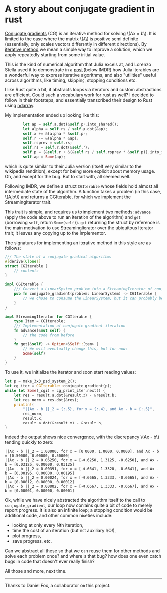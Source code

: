 # A story about conjugate gradient in rust

[Conjugate
gradients](https://en.wikipedia.org/wiki/Conjugate_gradient_method)
(CG) is an iterative method for solving \\(Ax = b\\). It is limited to
the case where the matrix \\(A\\) is positive semi definite
(essentially, only scales vectors differently in different
directions). By [iterative
method](https://en.wikipedia.org/wiki/Iterative_method) we mean a
simple way to improve a solution, which we apply repeatedly starting
from some initial value.

This is the kind of numerical algorithm that Julia excels at, and
Lorenzo Stella used it to demonstrate in a
[post](https://lostella.github.io/2018/07/25/iterative-methods-done-right.html)
(below IMDR) how Julia iterables are a wonderful way to express
iterative algorithms, and also "utilities" useful across algorithms,
like timing, skipping, stopping conditions etc.

I like Rust quite a bit, it abstracts loops via iterators and custom
abstractions are efficient. Could such a vocabulary work for rust as
well? I decided to follow in their footsteps, and essentially
transcribed their design to Rust using
[ndarray](https://github.com/rust-ndarray/ndarray).

My implementation ended up looking like this:

```rust
        let ap = self.a.dot(&self.p).into_shared();
        let alpha = self.rs / self.p.dot(&ap);
        self.x += &(alpha * &self.p);
        self.r -= &(alpha * &ap);
        self.rsprev = self.rs;
        self.rs = self.r.dot(&self.r);
        self.p = (&self.r + &(&self.rs / self.rsprev * &self.p)).into_shared();
        self.ap = Some(ap);
```

which is quite similar to their Julia version (itself very similar to
the wikipedia rendition), except for being more explicit about memory
usage. Oh, and except for the bug. But to start with, all seemed well.

Following IMDR, we define a struct `CGIterable` whose fields hold
almost all intermediate state of the algorithm. A function takes a
problem (in this case, \\(A,b\\)) and returns a CGIterable, for which
we implement the StreamingIterator trait. 

This trait is simple, and requires us to implement two methods:
`advance` (apply the code above to run an iteration of the algorithm)
and `get` (borrowing `self`, return `Some(self)`). `get` returning the
struct by reference is the main motivation to use StreamingIterator
over the ubiquitous Iterator trait; it leaves any copying up to the
implementor.

The signatures for implementing an iterative method in this style are as follows:
```rust
/// The state of a conjugate gradient algorithm.
#[derive(Clone)]
struct CGIterable {
    // contents
}

impl CGIterable {
    /// Convert a LinearSystem problem into a StreamingIterator of conjugate gradient solutions.
    pub fn conjugate_gradient(problem: LinearSystem) -> CGIterable {
	    // we chose to consume the LinearSystem, but it can probably be borrowed instead
    }
}

impl StreamingIterator for CGIterable {
    type Item = CGIterable;
    /// Implementation of conjugate gradient iteration
    fn advance(&mut self) {
	    // the code from before
    }
    fn get(&self) -> Option<&Self::Item> {
	    // We will eventually change this, but for now:
        Some(self)
    }
}
```

To use it, we initialize the iterator and soon start reading values:

```rust
let p = make_3x3_psd_system_2();
let cg_iter = CGIterable::conjugate_gradient(p);
while let Some(_cgi) = cg_print_iter.next() {
	let res = result.a.dot(&result.x) - &result.b;
	let res_norm = res.dot(&res);
    println!(
        "||Ax - b ||_2 = {:.5}, for x = {:.4}, and Ax - b = {:.5}",
        res_norm,
		result.x,
		result.a.dot(&result.x) - &result.b,
}
```

Indeed the output shows nice convergence, with the discrepancy \\(Ax -
b\\) tending quickly to zero:

```
||Ax - b ||_2 = 1.00000, for x = [0.0000, 1.0000, 0.0000], and Ax - b = [0.50000, 0.00000, 0.50000]
||Ax - b ||_2 = 0.06250, for x = [-0.6250, 1.3125, -0.6250], and Ax - b = [0.03125, 0.00000, 0.03125]
||Ax - b ||_2 = 0.00391, for x = [-0.6641, 1.3320, -0.6641], and Ax - b = [0.00195, 0.00000, 0.00195]
||Ax - b ||_2 = 0.00024, for x = [-0.6665, 1.3333, -0.6665], and Ax - b = [0.00012, 0.00000, 0.00012]
||Ax - b ||_2 = 0.00002, for x = [-0.6667, 1.3333, -0.6667], and Ax - b = [0.00001, 0.00000, 0.00001]
```

Ok, while we have nicely abstracted the algorithm itself to the call
to `conjugate_gradient`, our loop now contains quite a bit of code to
merely report progress. It is also an infinite loop; a stopping
condition would be additional code, and other common niceties include:

- looking at only every Nth iteration,
- time the cost of an iteration (but not auxiliary I/O!), 
- plot progress,
- save progress, etc. 

Can we abstract all these so that we can reuse them for other methods
and solve each problem once? and where is that bug? how does one even
catch bugs in code that doesn't ever really finish?

All those and more, next time.

----

Thanks to Daniel Fox, a collaborator on this project.
